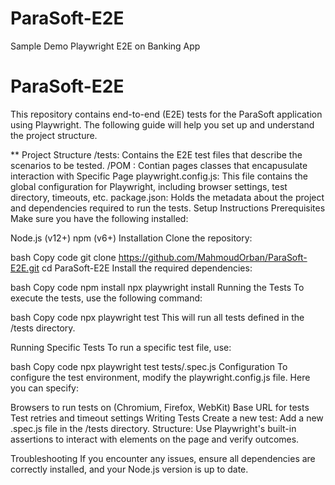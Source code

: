 # ParaSoft-E2E
Sample Demo Playwright E2E on Banking App

# ParaSoft-E2E
This repository contains end-to-end (E2E) tests for the ParaSoft application using Playwright. The following guide will help you set up and understand the project structure.

** Project Structure
/tests: Contains the E2E test files that describe the scenarios to be tested.
/POM : Contian pages classes that encapusulate interaction with Specific Page
playwright.config.js: This file contains the global configuration for Playwright, including browser settings, test directory, timeouts, etc.
package.json: Holds the metadata about the project and dependencies required to run the tests.
Setup Instructions
Prerequisites
Make sure you have the following installed:

Node.js (v12+)
npm (v6+)
Installation
Clone the repository:

bash
Copy code
git clone https://github.com/MahmoudOrban/ParaSoft-E2E.git
cd ParaSoft-E2E
Install the required dependencies:

bash
Copy code
npm install
npx playwright install 
Running the Tests
To execute the tests, use the following command:

bash
Copy code
npx playwright test
This will run all tests defined in the /tests directory.

Running Specific Tests
To run a specific test file, use:

bash
Copy code
npx playwright test tests/<test-file-name>.spec.js
Configuration
To configure the test environment, modify the playwright.config.js file. Here you can specify:

Browsers to run tests on (Chromium, Firefox, WebKit)
Base URL for tests
Test retries and timeout settings
Writing Tests
Create a new test: Add a new .spec.js file in the /tests directory.
Structure: Use Playwright's built-in assertions to interact with elements on the page and verify outcomes.

Troubleshooting
If you encounter any issues, ensure all dependencies are correctly installed, and your Node.js version is up to date.

